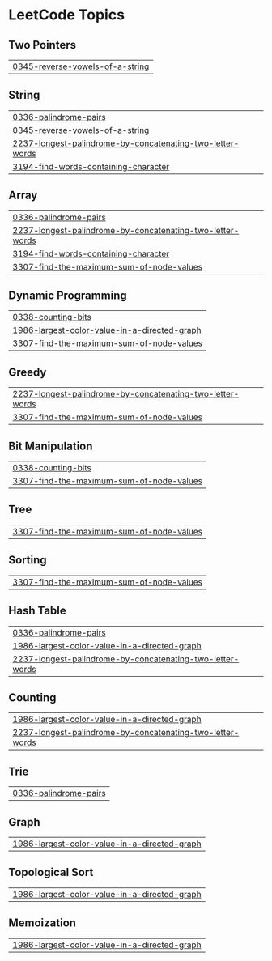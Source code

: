 

<!---LeetCode Topics Start-->
# LeetCode Topics
## Two Pointers
|  |
| ------- |
| [0345-reverse-vowels-of-a-string](https://github.com/solomon-2105/DSA/tree/master/0345-reverse-vowels-of-a-string) |
## String
|  |
| ------- |
| [0336-palindrome-pairs](https://github.com/solomon-2105/DSA/tree/master/0336-palindrome-pairs) |
| [0345-reverse-vowels-of-a-string](https://github.com/solomon-2105/DSA/tree/master/0345-reverse-vowels-of-a-string) |
| [2237-longest-palindrome-by-concatenating-two-letter-words](https://github.com/solomon-2105/DSA/tree/master/2237-longest-palindrome-by-concatenating-two-letter-words) |
| [3194-find-words-containing-character](https://github.com/solomon-2105/DSA/tree/master/3194-find-words-containing-character) |
## Array
|  |
| ------- |
| [0336-palindrome-pairs](https://github.com/solomon-2105/DSA/tree/master/0336-palindrome-pairs) |
| [2237-longest-palindrome-by-concatenating-two-letter-words](https://github.com/solomon-2105/DSA/tree/master/2237-longest-palindrome-by-concatenating-two-letter-words) |
| [3194-find-words-containing-character](https://github.com/solomon-2105/DSA/tree/master/3194-find-words-containing-character) |
| [3307-find-the-maximum-sum-of-node-values](https://github.com/solomon-2105/DSA/tree/master/3307-find-the-maximum-sum-of-node-values) |
## Dynamic Programming
|  |
| ------- |
| [0338-counting-bits](https://github.com/solomon-2105/DSA/tree/master/0338-counting-bits) |
| [1986-largest-color-value-in-a-directed-graph](https://github.com/solomon-2105/DSA/tree/master/1986-largest-color-value-in-a-directed-graph) |
| [3307-find-the-maximum-sum-of-node-values](https://github.com/solomon-2105/DSA/tree/master/3307-find-the-maximum-sum-of-node-values) |
## Greedy
|  |
| ------- |
| [2237-longest-palindrome-by-concatenating-two-letter-words](https://github.com/solomon-2105/DSA/tree/master/2237-longest-palindrome-by-concatenating-two-letter-words) |
| [3307-find-the-maximum-sum-of-node-values](https://github.com/solomon-2105/DSA/tree/master/3307-find-the-maximum-sum-of-node-values) |
## Bit Manipulation
|  |
| ------- |
| [0338-counting-bits](https://github.com/solomon-2105/DSA/tree/master/0338-counting-bits) |
| [3307-find-the-maximum-sum-of-node-values](https://github.com/solomon-2105/DSA/tree/master/3307-find-the-maximum-sum-of-node-values) |
## Tree
|  |
| ------- |
| [3307-find-the-maximum-sum-of-node-values](https://github.com/solomon-2105/DSA/tree/master/3307-find-the-maximum-sum-of-node-values) |
## Sorting
|  |
| ------- |
| [3307-find-the-maximum-sum-of-node-values](https://github.com/solomon-2105/DSA/tree/master/3307-find-the-maximum-sum-of-node-values) |
## Hash Table
|  |
| ------- |
| [0336-palindrome-pairs](https://github.com/solomon-2105/DSA/tree/master/0336-palindrome-pairs) |
| [1986-largest-color-value-in-a-directed-graph](https://github.com/solomon-2105/DSA/tree/master/1986-largest-color-value-in-a-directed-graph) |
| [2237-longest-palindrome-by-concatenating-two-letter-words](https://github.com/solomon-2105/DSA/tree/master/2237-longest-palindrome-by-concatenating-two-letter-words) |
## Counting
|  |
| ------- |
| [1986-largest-color-value-in-a-directed-graph](https://github.com/solomon-2105/DSA/tree/master/1986-largest-color-value-in-a-directed-graph) |
| [2237-longest-palindrome-by-concatenating-two-letter-words](https://github.com/solomon-2105/DSA/tree/master/2237-longest-palindrome-by-concatenating-two-letter-words) |
## Trie
|  |
| ------- |
| [0336-palindrome-pairs](https://github.com/solomon-2105/DSA/tree/master/0336-palindrome-pairs) |
## Graph
|  |
| ------- |
| [1986-largest-color-value-in-a-directed-graph](https://github.com/solomon-2105/DSA/tree/master/1986-largest-color-value-in-a-directed-graph) |
## Topological Sort
|  |
| ------- |
| [1986-largest-color-value-in-a-directed-graph](https://github.com/solomon-2105/DSA/tree/master/1986-largest-color-value-in-a-directed-graph) |
## Memoization
|  |
| ------- |
| [1986-largest-color-value-in-a-directed-graph](https://github.com/solomon-2105/DSA/tree/master/1986-largest-color-value-in-a-directed-graph) |
<!---LeetCode Topics End-->